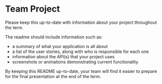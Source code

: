 # Team Project

Please keep this up-to-date with information about your project throughout the term.

The readme should include information such as:
- a summary of what your application is all about
- a list of the user stories, along with who is responsible for each one
- information about the API(s) that your project uses 
- screenshots or animations demonstrating current functionality

By keeping this README up-to-date,
your team will find it easier to prepare for the final presentation
at the end of the term.

